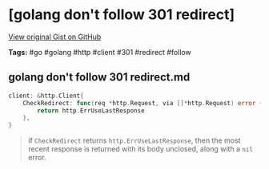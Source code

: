 # [golang don't follow 301 redirect] 

[View original Gist on GitHub](https://gist.github.com/Integralist/124d0de60213742030999e98527ae47c)

**Tags:** #go #golang #http #client #301 #redirect #follow

## golang don't follow 301 redirect.md

```go
client: &http.Client{
    CheckRedirect: func(req *http.Request, via []*http.Request) error {
        return http.ErrUseLastResponse
    },
}
```

> if `CheckRedirect` returns `http.ErrUseLastResponse`, then the most recent response is returned with its body unclosed, along with a `nil` error.

